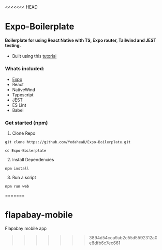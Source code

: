 <<<<<<< HEAD
# Expo-Boilerplate


#### Boilerplate for using React Native with TS, Expo router, Tailwind and JEST testing. 

- Built using this [tutorial](https://www.drewis.cool/story/setup-react-native-in-2023-post)

### Whats included:
- [Expo](https://expo.dev/) 
- React
- NativeWind
- Typescript
- JEST
- ES Lint
- Babel


### Get started (npm)

1) Clone Repo
```
git clone https://github.com/YodaheaD/Expo-Boilerplate.git

cd Expo-Boilerplate
```

2) Install Dependencies
```
npm install
```

3) Run a script  
```
npm run web
```
=======
# flapabay-mobile
Flapabay mobile app
>>>>>>> 3894d54cca9ab2c55d5592312a0e8dfb6c7ec661

